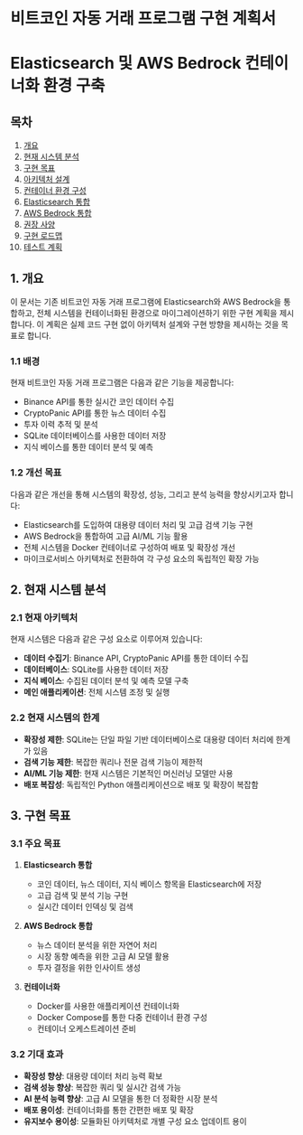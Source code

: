 # 비트코인 자동 거래 프로그램 구현 계획서
# Elasticsearch 및 AWS Bedrock 컨테이너화 환경 구축

## 목차
1. [개요](#1-개요)
2. [현재 시스템 분석](#2-현재-시스템-분석)
3. [구현 목표](#3-구현-목표)
4. [아키텍처 설계](#4-아키텍처-설계)
5. [컨테이너 환경 구성](#5-컨테이너-환경-구성)
6. [Elasticsearch 통합](#6-elasticsearch-통합)
7. [AWS Bedrock 통합](#7-aws-bedrock-통합)
8. [권장 사양](#8-권장-사양)
9. [구현 로드맵](#9-구현-로드맵)
10. [테스트 계획](#10-테스트-계획)

## 1. 개요

이 문서는 기존 비트코인 자동 거래 프로그램에 Elasticsearch와 AWS Bedrock을 통합하고, 전체 시스템을 컨테이너화된 환경으로 마이그레이션하기 위한 구현 계획을 제시합니다. 이 계획은 실제 코드 구현 없이 아키텍처 설계와 구현 방향을 제시하는 것을 목표로 합니다.

### 1.1 배경

현재 비트코인 자동 거래 프로그램은 다음과 같은 기능을 제공합니다:
- Binance API를 통한 실시간 코인 데이터 수집
- CryptoPanic API를 통한 뉴스 데이터 수집
- 투자 이력 추적 및 분석
- SQLite 데이터베이스를 사용한 데이터 저장
- 지식 베이스를 통한 데이터 분석 및 예측

### 1.2 개선 목표

다음과 같은 개선을 통해 시스템의 확장성, 성능, 그리고 분석 능력을 향상시키고자 합니다:
- Elasticsearch를 도입하여 대용량 데이터 처리 및 고급 검색 기능 구현
- AWS Bedrock을 통합하여 고급 AI/ML 기능 활용
- 전체 시스템을 Docker 컨테이너로 구성하여 배포 및 확장성 개선
- 마이크로서비스 아키텍처로 전환하여 각 구성 요소의 독립적인 확장 가능

## 2. 현재 시스템 분석

### 2.1 현재 아키텍처

현재 시스템은 다음과 같은 구성 요소로 이루어져 있습니다:

- **데이터 수집기**: Binance API, CryptoPanic API를 통한 데이터 수집
- **데이터베이스**: SQLite를 사용한 데이터 저장
- **지식 베이스**: 수집된 데이터 분석 및 예측 모델 구축
- **메인 애플리케이션**: 전체 시스템 조정 및 실행

### 2.2 현재 시스템의 한계

- **확장성 제한**: SQLite는 단일 파일 기반 데이터베이스로 대용량 데이터 처리에 한계가 있음
- **검색 기능 제한**: 복잡한 쿼리나 전문 검색 기능이 제한적
- **AI/ML 기능 제한**: 현재 시스템은 기본적인 머신러닝 모델만 사용
- **배포 복잡성**: 독립적인 Python 애플리케이션으로 배포 및 확장이 복잡함

## 3. 구현 목표

### 3.1 주요 목표

1. **Elasticsearch 통합**
   - 코인 데이터, 뉴스 데이터, 지식 베이스 항목을 Elasticsearch에 저장
   - 고급 검색 및 분석 기능 구현
   - 실시간 데이터 인덱싱 및 검색

2. **AWS Bedrock 통합**
   - 뉴스 데이터 분석을 위한 자연어 처리
   - 시장 동향 예측을 위한 고급 AI 모델 활용
   - 투자 결정을 위한 인사이트 생성

3. **컨테이너화**
   - Docker를 사용한 애플리케이션 컨테이너화
   - Docker Compose를 통한 다중 컨테이너 환경 구성
   - 컨테이너 오케스트레이션 준비

### 3.2 기대 효과

- **확장성 향상**: 대용량 데이터 처리 능력 확보
- **검색 성능 향상**: 복잡한 쿼리 및 실시간 검색 가능
- **AI 분석 능력 향상**: 고급 AI 모델을 통한 더 정확한 시장 분석
- **배포 용이성**: 컨테이너화를 통한 간편한 배포 및 확장
- **유지보수 용이성**: 모듈화된 아키텍처로 개별 구성 요소 업데이트 용이